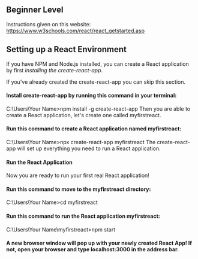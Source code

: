 ## Beginner Level
Instructions given on this website: https://www.w3schools.com/react/react_getstarted.asp

## Setting up a React Environment
If you have NPM and Node.js installed, you can create a React application by first *installing the create-react-app*.

If you've already created the create-react-app you can skip this section.

#### Install create-react-app by running this command in your terminal:

C:\Users\Your Name>npm install -g create-react-app
Then you are able to create a React application, let's create one called myfirstreact.

#### Run this command to create a React application named myfirstreact:

C:\Users\Your Name>npx create-react-app myfirstreact
The create-react-app will set up everything you need to run a React application.

#### Run the React Application
Now you are ready to run your first real React application!

#### Run this command to move to the myfirstreact directory:

C:\Users\Your Name>cd myfirstreact
#### Run this command to run the React application myfirstreact:

C:\Users\Your Name\myfirstreact>npm start
#### A new browser window will pop up with your newly created React App! If not, open your browser and type localhost:3000 in the address bar.
